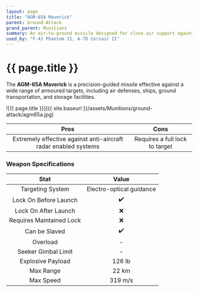 ```yaml
---
layout: page
title: "AGM-65A Maverick"
parent: Ground-Attack
grand_parent: Munitions
summary: An air-to-ground missile designed for close air support against armoured targets.
used_by: "F-4J Phantom II, A-7D Corsair II"
---
```


# {{ page.title }}

The **AGM-65A Maverick** is a precision-guided missile effective against a wide range of armoured targets, including air defenses, ships, ground transportation, and storage facilities.

![{{ page.title }}]({{ site.baseurl }}/assets/Munitions/ground-attack/agm65a.jpg)

| Pros | Cons |
| :---: | :---: |
| Extremely effective against anti-aircraft radar enabled systems | Requires a full lock to target |

### Weapon Specifications

| Stat | Value |
|:-----:|:-----:|
| Targeting System | Electro-optical guidance |
| Lock On Before Launch | ✔️ |
| Lock On After Launch  | ❌ |
| Requires Maintained Lock  | ❌ |
| Can be Slaved  | ✔️ |
| Overload | - |
| Seeker Gimbal Limit | - |
| Explosive Payload | 126 lb |
| Max Range | 22 km |
| Max Speed | 319 m/s |
